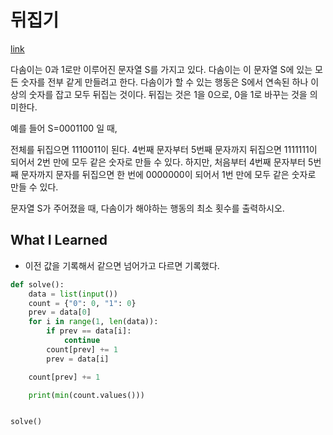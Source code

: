 # 뒤집기

[link](https://www.acmicpc.net/problem/1439)

다솜이는 0과 1로만 이루어진 문자열 S를 가지고 있다. 다솜이는 이 문자열 S에 있는 모든 숫자를 전부 같게 만들려고 한다. 다솜이가 할 수 있는 행동은 S에서 연속된 하나 이상의 숫자를 잡고 모두 뒤집는 것이다. 뒤집는 것은 1을 0으로, 0을 1로 바꾸는 것을 의미한다.

예를 들어 S=0001100 일 때,

전체를 뒤집으면 1110011이 된다.
4번째 문자부터 5번째 문자까지 뒤집으면 1111111이 되어서 2번 만에 모두 같은 숫자로 만들 수 있다.
하지만, 처음부터 4번째 문자부터 5번째 문자까지 문자를 뒤집으면 한 번에 0000000이 되어서 1번 만에 모두 같은 숫자로 만들 수 있다.

문자열 S가 주어졌을 때, 다솜이가 해야하는 행동의 최소 횟수를 출력하시오.

## What I Learned

- 이전 값을 기록해서 같으면 넘어가고 다르면 기록했다.

```python
def solve():
    data = list(input())
    count = {"0": 0, "1": 0}
    prev = data[0]
    for i in range(1, len(data)):
        if prev == data[i]:
            continue
        count[prev] += 1
        prev = data[i]

    count[prev] += 1

    print(min(count.values()))


solve()

```
